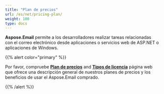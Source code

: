 ```yaml
---
title: "Plan de precios"
url: /es/net/pricing-plan/
weight: 100
type: docs
---
```


**Aspose.Email** permite a los desarrolladores realizar tareas relacionadas con el correo electrónico desde aplicaciones o servicios web de ASP.NET o aplicaciones de Windows.

{{% alert color="primary" %}}

Por favor, compruebe [**Plan de precios**](https://purchase.aspose.com/pricing/email/net) and [**Tipos de licencia**](https://purchase.aspose.com/policies/license-types) página web que ofrece una descripción general de nuestros planes de precios y los beneficios de usar el Aspose.Email comprado.

{{% /alert %}} 